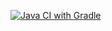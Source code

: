 [![Java CI with Gradle](https://github.com/doc5624/ReastApi2/actions/workflows/gradle.yml/badge.svg)](https://github.com/doc5624/ReastApi2/actions/workflows/gradle.yml)